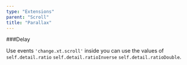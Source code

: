 ```yaml
---
type: "Extensions"
parent: "Scroll"
title: "Parallax"
---
```


###Delay

Use events `'change.xt.scroll'` inside you can use the values of `self.detail.ratio` `self.detail.ratioInverse` `self.detail.ratioDouble`.

<demo>
  <div class="gatsby_demo_item" data-iframe="iframe/demos/scroll/parallax">
  </div>
</demo>
